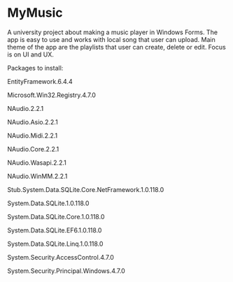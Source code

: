 # MyMusic
A university project about making a music player in Windows Forms. The app is easy to use and works with local song that user can upload. Main theme of the app are the playlists that user can create, delete or edit. Focus is on UI and UX.

Packages to install:

EntityFramework.6.4.4

Microsoft.Win32.Registry.4.7.0

NAudio.2.2.1

NAudio.Asio.2.2.1

NAudio.Midi.2.2.1

NAudio.Core.2.2.1

NAudio.Wasapi.2.2.1

NAudio.WinMM.2.2.1

Stub.System.Data.SQLite.Core.NetFramework.1.0.118.0

System.Data.SQLite.1.0.118.0

System.Data.SQLite.Core.1.0.118.0

System.Data.SQLite.EF6.1.0.118.0

System.Data.SQLite.Linq.1.0.118.0

System.Security.AccessControl.4.7.0

System.Security.Principal.Windows.4.7.0
